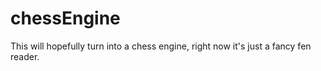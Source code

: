 # chessEngine
This will hopefully turn into a chess engine, right now it's just a fancy fen reader.

